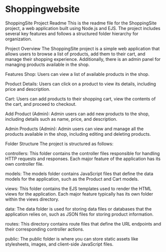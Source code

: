# Shoppingwebsite

ShoppingSite Project Readme
This is the readme file for the ShoppingSite project, a web application built using Node.js and EJS. The project includes several key features and follows a structured folder hierarchy for organization.

Project Overview
The ShoppingSite project is a simple web application that allows users to browse a list of products, add them to their cart, and manage their shopping experience. Additionally, there is an admin panel for managing products available in the shop.

Features
Shop: Users can view a list of available products in the shop.

Product Details: Users can click on a product to view its details, including price and description.

Cart: Users can add products to their shopping cart, view the contents of the cart, and proceed to checkout.

Add Product (Admin): Admin users can add new products to the shop, including details such as name, price, and description.

Admin Products (Admin): Admin users can view and manage all the products available in the shop, including editing and deleting products.

Folder Structure
The project is structured as follows:

controllers: This folder contains the controller files responsible for handling HTTP requests and responses. Each major feature of the application has its own controller file.

models: The models folder contains JavaScript files that define the data models for the application, such as the Product and Cart models.

views: This folder contains the EJS templates used to render the HTML views for the application. Each major feature typically has its own folder within the views directory.

data: The data folder is used for storing data files or databases that the application relies on, such as JSON files for storing product information.

routes: This directory contains route files that define the URL endpoints and their corresponding controller actions.

public: The public folder is where you can store static assets like stylesheets, images, and client-side JavaScript files.
